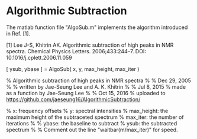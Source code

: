 # Algorithmic Subtraction

The matlab function file "AlgoSub.m" implements the algorithm introduced in Ref. [1].

[1] Lee J-S, Khitrin AK. Algorithmic subtraction of high peaks in NMR spectra. Chemical Physics Letters. 2006;433:244–7. DOI: 10.1016/j.cplett.2006.11.059

[ ysub, ybase ] = AlgoSub( x, y, max_height, max_iter )

% Algorithmic subtraction of high peaks in NMR spectra
%
% Dec 29, 2005
%
% written by Jae-Seung Lee and A. K. Khitrin
%
% Jul 8, 2015
% made as a function by Jae-Seung Lee
%
% Oct 15, 2016
% uploaded to https://github.com/jaeseung16/AlgorithmicSubtraction/

% x: frequency offsets
% y: spectral intensities
% max_height: the maximum height of the subtraceted spectrum
% max_iter: the number of iterations
% 
% ybase: the baseline to subtract
% ysub: the subtracted spectrum
%
% Comment out the line "waitbar(m/max_iter)" for speed.
